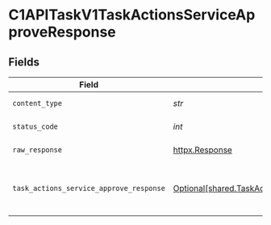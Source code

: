# C1APITaskV1TaskActionsServiceApproveResponse


## Fields

| Field                                                                                                                        | Type                                                                                                                         | Required                                                                                                                     | Description                                                                                                                  |
| ---------------------------------------------------------------------------------------------------------------------------- | ---------------------------------------------------------------------------------------------------------------------------- | ---------------------------------------------------------------------------------------------------------------------------- | ---------------------------------------------------------------------------------------------------------------------------- |
| `content_type`                                                                                                               | *str*                                                                                                                        | :heavy_check_mark:                                                                                                           | HTTP response content type for this operation                                                                                |
| `status_code`                                                                                                                | *int*                                                                                                                        | :heavy_check_mark:                                                                                                           | HTTP response status code for this operation                                                                                 |
| `raw_response`                                                                                                               | [httpx.Response](https://www.python-httpx.org/api/#response)                                                                 | :heavy_check_mark:                                                                                                           | Raw HTTP response; suitable for custom response parsing                                                                      |
| `task_actions_service_approve_response`                                                                                      | [Optional[shared.TaskActionsServiceApproveResponse]](../../models/shared/taskactionsserviceapproveresponse.md)               | :heavy_minus_sign:                                                                                                           | The TaskActionsServiceApproveResponse returns a task view with paths indicating the location of expanded items in the array. |